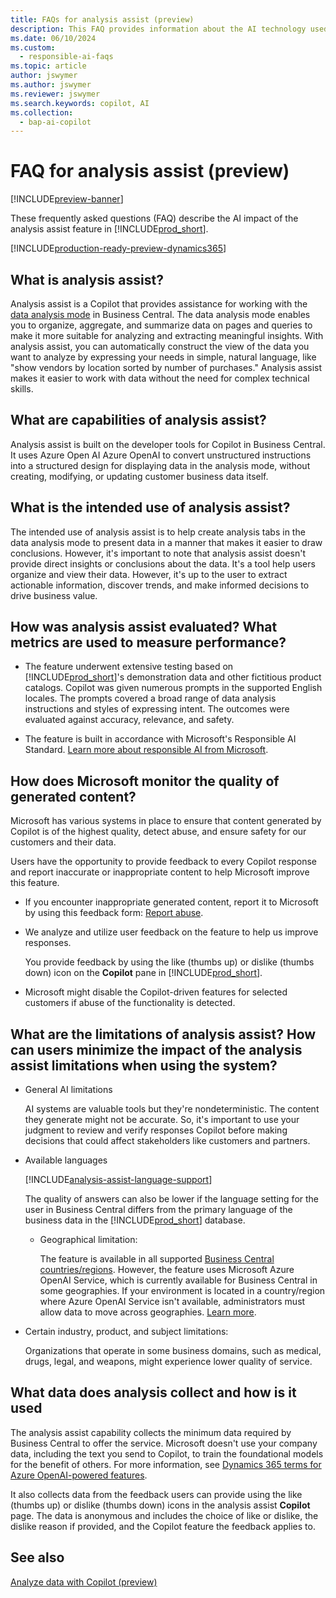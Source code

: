 ```yaml
---
title: FAQs for analysis assist (preview)
description: This FAQ provides information about the AI technology used for analyzing data on pages in Business Central. It includes key considerations and details about how AI is used, how it was tested and evaluated, and any specific limitations.
ms.date: 06/10/2024
ms.custom: 
  - responsible-ai-faqs
ms.topic: article
author: jswymer
ms.author: jswymer
ms.reviewer: jswymer
ms.search.keywords: copilot, AI 
ms.collection:
  - bap-ai-copilot
---
```


# FAQ for analysis assist (preview)

[!INCLUDE[preview-banner](includes/preview-banner.md)]

These frequently asked questions (FAQ) describe the AI impact of the analysis assist feature in [!INCLUDE[prod_short](includes/prod_short.md)].

[!INCLUDE[production-ready-preview-dynamics365](includes/production-ready-preview-dynamics365.md)]

## What is analysis assist?

Analysis assist is a Copilot that provides assistance for working with the [data analysis mode](analysis-mode.md) in Business Central. The data analysis mode enables you to organize, aggregate, and summarize data on pages and queries to make it more suitable for analyzing and extracting meaningful insights. With analysis assist, you can automatically construct the view of the data you want to analyze by expressing your needs in simple, natural language, like "show vendors by location sorted by number of purchases." Analysis assist makes it easier to work with data without the need for complex technical skills.

## What are capabilities of analysis assist?

Analysis assist is built on the developer tools for Copilot in Business Central. It uses Azure Open AI Azure OpenAI to convert unstructured instructions into a structured design for displaying data in the analysis mode, without creating, modifying, or updating customer business data itself.

## What is the intended use of analysis assist?

The intended use of analysis assist is to help create analysis tabs in the data analysis mode to present data in a manner that makes it easier to draw conclusions. However, it's important to note that analysis assist doesn't provide direct insights or conclusions about the data. It's a tool help users organize and view their data. However, it's up to the user to extract actionable information, discover trends, and make informed decisions to drive business value.

## How was analysis assist evaluated? What metrics are used to measure performance?

- The feature underwent extensive testing based on [!INCLUDE[prod_short](includes/prod_short.md)]'s demonstration data and other fictitious product catalogs. Copilot was given numerous prompts in the supported English locales. The prompts covered a broad range of data analysis instructions and styles of expressing intent. The outcomes were evaluated against accuracy, relevance, and safety.

- The feature is built in accordance with Microsoft's Responsible AI Standard. [Learn more about responsible AI from Microsoft](https://aka.ms/RAI).

## How does Microsoft monitor the quality of generated content?

Microsoft has various systems in place to ensure that content generated by Copilot is of the highest quality, detect abuse, and ensure safety for our customers and their data.

Users have the opportunity to provide feedback to every Copilot response and report inaccurate or inappropriate content to help Microsoft improve this feature.

- If you encounter inappropriate generated content, report it to Microsoft by using this feedback form: [Report abuse](https://go.microsoft.com/fwlink/?linkid=2249810).

- We analyze and utilize user feedback on the feature to help us improve responses.

  You provide feedback by using the like (thumbs up) or dislike (thumbs down) icon on the **Copilot** pane in [!INCLUDE[prod_short](includes/prod_short.md)].

- Microsoft might disable the Copilot-driven features for selected customers if abuse of the functionality is detected.

## What are the limitations of analysis assist? How can users minimize the impact of the analysis assist limitations when using the system?

- General AI limitations

  AI systems are valuable tools but they're nondeterministic. The content they generate might not be accurate. So, it's important to use your judgment to review and verify responses Copilot before making decisions that could affect stakeholders like customers and partners.

- Available languages

   [!INCLUDE[analysis-assist-language-support](includes/analysis-assist-language-support.md)]

   The quality of answers can also be lower if the language setting for the user in Business Central differs from the primary language of the business data in the [!INCLUDE[prod_short](includes/prod_short.md)] database.
  
  - Geographical limitation:
  
    The feature is available in all supported [Business Central countries/regions](/dynamics365/business-central/dev-itpro/compliance/apptest-countries-and-translations). However, the feature uses Microsoft Azure OpenAI Service, which is currently available for Business Central in some geographies. If your environment is located in a country/region where Azure OpenAI Service isn't available, administrators must allow data to move across geographies. [Learn more](/dynamics365/business-central/ai-copilot-data-movement).

- Certain industry, product, and subject limitations:

  Organizations that operate in some business domains, such as medical, drugs, legal, and weapons, might experience lower quality of service.

## What data does analysis collect and how is it used

The analysis assist capability collects the minimum data required by Business Central to offer the service. Microsoft doesn't use your company data, including the text you send to Copilot, to train the foundational models for the benefit of others. For more information, see [Dynamics 365 terms for Azure OpenAI-powered features](https://go.microsoft.com/fwlink/?linkid=2236010).

It also collects data from the feedback users can provide using the like (thumbs up) or dislike (thumbs down) icons in the analysis assist **Copilot** page. The data is anonymous and includes the choice of like or dislike, the dislike reason if provided, and the Copilot feature the feedback applies to.

## See also

[Analyze data with Copilot (preview)](analysis-assist.md)
